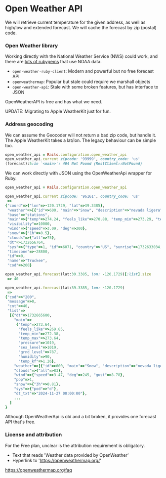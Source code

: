 # Open Weather API

We will retrieve current temperature for the given address,
as well as high/low and extended forecast.
We will cache the forecast by zip (postal) code.

### Open Weather library

Working directly with the National Weather Service (NWS) could work,
and there are [lots of rubygems](https://rubygems.org/search?query=NOAA)
that use NOAA data. 

- `open-weather-ruby-client`: Modern and powerful but no free forecast API
- `openweathermap`: Popular but stale could require we marshall objects
- `open-weather-api`: Stale with some broken features, but has interface to JSON

OpenWeatherAPI is free and has what we need.

UPDATE: Migrating to Apple WeatherKit just for fun.

### Address geocoding

We can assume the Geocoder will not return a bad zip code, but handle it.
The Apple WeatherKit takes a lat/lon. The legacy behaviour can be simple too.

```rb
open_weather_api = Rails.configuration.open_weather_api
open_weather_api.current zipcode: '99999', country_code: 'us'
(forecast):5:in `<main>': 404 Not Found (RestClient::NotFound)
```

We can work directly with JSON using the OpenWeatherApi wrapper for Ruby.

```rb
open_weather_api = Rails.configuration.open_weather_api

open_weather_api.current zipcode: '96161', country_code: 'us'
 => 
{"coord"=>{"lon"=>-120.1729, "lat"=>39.3385},
 "weather"=>[{"id"=>600, "main"=>"Snow", "description"=>"nevada ligera", "icon"=>"13d"}],
 "base"=>"stations",
 "main"=>{"temp"=>274.24, "feels_like"=>270.88, "temp_min"=>273.29, "temp_max"=>276.94, "pressure"=>1018, "humidity"=>86, "sea_level"=>1018, "grnd_level"=>786},
 "visibility"=>10000,
 "wind"=>{"speed"=>3.09, "deg"=>200},
 "snow"=>{"1h"=>0.5},
 "clouds"=>{"all"=>75},
 "dt"=>1732656764,
 "sys"=>{"type"=>1, "id"=>6071, "country"=>"US", "sunrise"=>1732633034, "sunset"=>1732667974},
 "timezone"=>-28800,
 "id"=>0,
 "name"=>"Truckee",
 "cod"=>200} 

open_weather_api.forecast(lat:39.3385, lon: -120.1729)[:list].size
 => 40

open_weather_api.forecast(lat:39.3385, lon: -120.1729)
 => 
{"cod"=>"200",
 "message"=>0,
 "cnt"=>40,
 "list"=>
  [{"dt"=>1732665600,
    "main"=>
     {"temp"=>273.64,
      "feels_like"=>269.85,
      "temp_min"=>272.38,
      "temp_max"=>273.64,
      "pressure"=>1019,
      "sea_level"=>1019,
      "grnd_level"=>787,
      "humidity"=>90,
      "temp_kf"=>1.26},
    "weather"=>[{"id"=>600, "main"=>"Snow", "description"=>"nevada ligera", "icon"=>"13d"}],
    "clouds"=>{"all"=>83},
    "wind"=>{"speed"=>3.47, "deg"=>245, "gust"=>8.78},
    "pop"=>1,
    "snow"=>{"3h"=>0.81},
    "sys"=>{"pod"=>"d"},
    "dt_txt"=>"2024-11-27 00:00:00"},
    ...
  ]
}
```

Although OpenWeatherApi is old and a bit broken, it provides one forecast API that's free.

### License and attribution

For the Free plan, unclear is the attribution requirement is obligatory.

- Text that reads 'Weather data provided by OpenWeather’
- Hyperlink to 'https://openweathermap.org/'

https://openweathermap.org/faq
